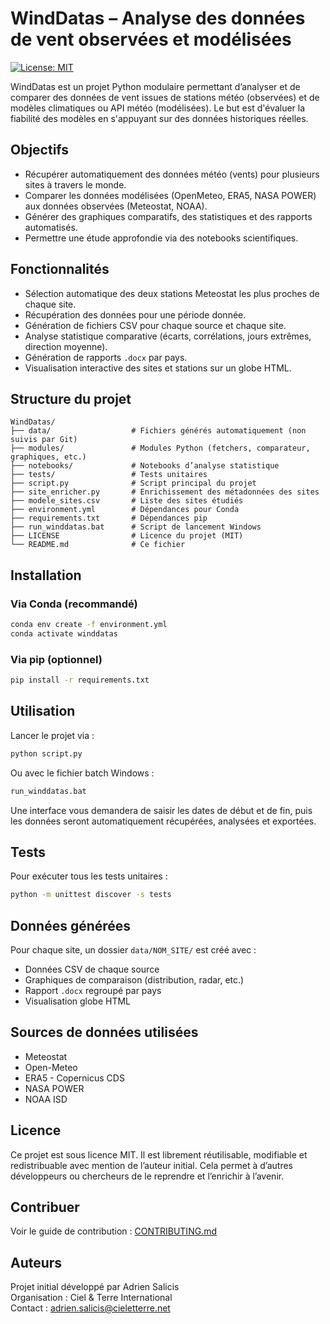 # WindDatas – Analyse des données de vent observées et modélisées

[![License: MIT](https://img.shields.io/badge/License-MIT-blue.svg)](LICENSE)

WindDatas est un projet Python modulaire permettant d’analyser et de comparer des données de vent issues de stations météo (observées) et de modèles climatiques ou API météo (modélisées). Le but est d'évaluer la fiabilité des modèles en s'appuyant sur des données historiques réelles.

## Objectifs

- Récupérer automatiquement des données météo (vents) pour plusieurs sites à travers le monde.
- Comparer les données modélisées (OpenMeteo, ERA5, NASA POWER) aux données observées (Meteostat, NOAA).
- Générer des graphiques comparatifs, des statistiques et des rapports automatisés.
- Permettre une étude approfondie via des notebooks scientifiques.

## Fonctionnalités

- Sélection automatique des deux stations Meteostat les plus proches de chaque site.
- Récupération des données pour une période donnée.
- Génération de fichiers CSV pour chaque source et chaque site.
- Analyse statistique comparative (écarts, corrélations, jours extrêmes, direction moyenne).
- Génération de rapports `.docx` par pays.
- Visualisation interactive des sites et stations sur un globe HTML.

## Structure du projet

```
WindDatas/
├── data/                  # Fichiers générés automatiquement (non suivis par Git)
├── modules/               # Modules Python (fetchers, comparateur, graphiques, etc.)
├── notebooks/             # Notebooks d’analyse statistique
├── tests/                 # Tests unitaires
├── script.py              # Script principal du projet
├── site_enricher.py       # Enrichissement des métadonnées des sites
├── modele_sites.csv       # Liste des sites étudiés
├── environment.yml        # Dépendances pour Conda
├── requirements.txt       # Dépendances pip
├── run_winddatas.bat      # Script de lancement Windows
├── LICENSE                # Licence du projet (MIT)
└── README.md              # Ce fichier
```

## Installation

### Via Conda (recommandé)

```bash
conda env create -f environment.yml
conda activate winddatas
```

### Via pip (optionnel)

```bash
pip install -r requirements.txt
```

## Utilisation

Lancer le projet via :

```bash
python script.py
```

Ou avec le fichier batch Windows :

```bash
run_winddatas.bat
```

Une interface vous demandera de saisir les dates de début et de fin, puis les données seront automatiquement récupérées, analysées et exportées.

## Tests

Pour exécuter tous les tests unitaires :

```bash
python -m unittest discover -s tests
```

## Données générées

Pour chaque site, un dossier `data/NOM_SITE/` est créé avec :

- Données CSV de chaque source
- Graphiques de comparaison (distribution, radar, etc.)
- Rapport `.docx` regroupé par pays
- Visualisation globe HTML

## Sources de données utilisées

- Meteostat
- Open-Meteo
- ERA5 - Copernicus CDS
- NASA POWER
- NOAA ISD

## Licence

Ce projet est sous licence MIT. Il est librement réutilisable, modifiable et redistribuable avec mention de l’auteur initial. Cela permet à d’autres développeurs ou chercheurs de le reprendre et l’enrichir à l’avenir.

## Contribuer

Voir le guide de contribution : [CONTRIBUTING.md](CONTRIBUTING.md)

## Auteurs

Projet initial développé par Adrien Salicis  
Organisation : Ciel & Terre International  
Contact : adrien.salicis@cieletterre.net
